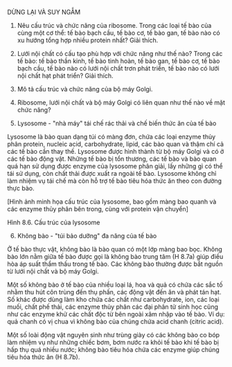 DỪNG LẠI VÀ SUY NGẪM

1. Nêu cấu trúc và chức năng của ribosome. Trong các loại tế bào của cùng một cơ thể: tế bào bạch cầu, tế bào cơ, tế bào gan, tế bào nào có xu hướng tổng hợp nhiều protein nhất? Giải thích.

2. Lưới nội chất có cấu tạo phù hợp với chức năng như thế nào? Trong các tế bào: tế bào thần kinh, tế bào tinh hoàn, tế bào gan, tế bào cơ, tế bào bạch cầu, tế bào nào có lưới nội chất trơn phát triển, tế bào nào có lưới nội chất hạt phát triển? Giải thích.

3. Mô tả cấu trúc và chức năng của bộ máy Golgi.

4. Ribosome, lưới nội chất và bộ máy Golgi có liên quan như thế nào về mặt chức năng?

5. Lysosome - "nhà máy" tái chế rác thải và chế biến thức ăn của tế bào

Lysosome là bào quan dạng túi có màng đơn, chứa các loại enzyme thủy phân protein, nucleic acid, carbohydrate, lipid, các bào quan và thậm chí cả các tế bào cần thay thế. Lysosome được hình thành từ bộ máy Golgi và có ở các tế bào động vật. Những tế bào bị tổn thương, các tế bào và bào quan quá hạn sử dụng được enzyme của lysosome phân giải, lấy những gì có thể tái sử dụng, còn chất thải được xuất ra ngoài tế bào. Lysosome không chỉ làm nhiệm vụ tái chế mà còn hỗ trợ tế bào tiêu hóa thức ăn theo con đường thực bào.

[Hình ảnh minh họa cấu trúc của lysosome, bao gồm màng bao quanh và các enzyme thủy phân bên trong, cùng với protein vận chuyển]

Hình 8.6. Cấu trúc của lysosome

6. Không bào - "túi bảo dưỡng" đa năng của tế bào

Ở tế bào thực vật, không bào là bào quan có một lớp màng bao bọc. Không bào lớn nằm giữa tế bào được gọi là không bào trung tâm (H 8.7a) giúp điều hòa áp suất thẩm thấu trong tế bào. Các không bào thường được bắt nguồn từ lưới nội chất và bộ máy Golgi.

Một số không bào ở tế bào của nhiều loại lá, hoa và quả có chứa các sắc tố nhằm thu hút côn trùng đến thụ phấn, các động vật đến ăn và phát tán hạt. Số khác được dùng làm kho chứa các chất như carbohydrate, ion, các loại muối, chất phế thải, các enzyme thủy phân các đại phân tử sinh học cũng như các enzyme khử các chất độc từ bên ngoài xâm nhập vào tế bào. Ví dụ: quả chanh có vị chua vì không bào của chúng chứa acid chanh (citric acid).

Một số loài động vật nguyên sinh như trùng giày có các không bào co bóp làm nhiệm vụ như những chiếc bơm, bơm nước ra khỏi tế bào khi tế bào bị hấp thụ quá nhiều nước; không bào tiêu hóa chứa các enzyme giúp chúng tiêu hóa thức ăn (H 8.7b).